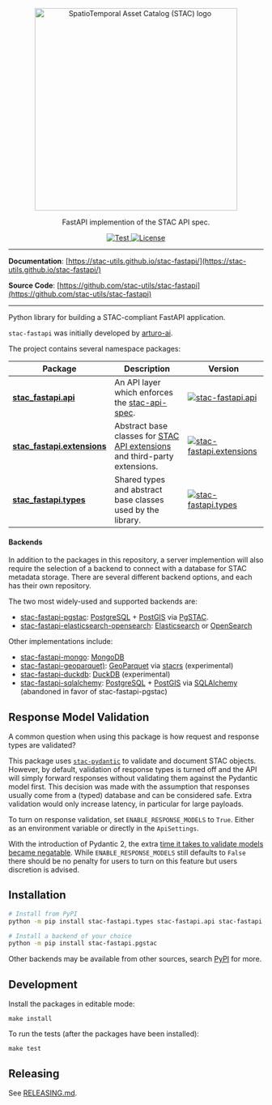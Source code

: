 <!-- markdownlint-disable MD033 MD041 -->

<p align="center">
  <img src="https://github.com/radiantearth/stac-site/raw/master/images/logo/stac-030-long.png" width=400 alt="SpatioTemporal Asset Catalog (STAC) logo">
  <p align="center">FastAPI implemention of the STAC API spec.</p>
</p>
<p align="center">
  <a href="https://github.com/stac-utils/stac-fastapi/actions?query=workflow%3Acicd" target="_blank">
      <img src="https://github.com/stac-utils/stac-fastapi/workflows/stac-fastapi/badge.svg" alt="Test">
  </a>
  <a href="https://github.com/stac-utils/stac-fastapi/blob/main/LICENSE" target="_blank">
      <img src="https://img.shields.io/github/license/stac-utils/stac-fastapi.svg" alt="License">
  </a>
</p>

---

**Documentation**: [https://stac-utils.github.io/stac-fastapi/](https://stac-utils.github.io/stac-fastapi/)

**Source Code**: [https://github.com/stac-utils/stac-fastapi](https://github.com/stac-utils/stac-fastapi)

---

Python library for building a STAC-compliant FastAPI application.  

`stac-fastapi` was initially developed by [arturo-ai](https://github.com/arturo-ai).

The project contains several namespace packages:

| Package |  Description | Version |
| ------- |------------- | ------- |
| [**stac_fastapi.api**](https://github.com/stac-utils/stac-fastapi/tree/main/stac_fastapi/api) | An API layer which enforces the [stac-api-spec](https://github.com/radiantearth/stac-api-spec). | [![stac-fastapi.api](https://img.shields.io/pypi/v/stac-fastapi.api?color=%2334D058&label=pypi)](https://pypi.org/project/stac-fastapi.api) |
| [**stac_fastapi.extensions**](https://github.com/stac-utils/stac-fastapi/tree/main/stac_fastapi/extensions) | Abstract base classes for [STAC API extensions](https://github.com/radiantearth/stac-api-spec/blob/master/extensions.md) and third-party extensions. | [![stac-fastapi.extensions](https://img.shields.io/pypi/v/stac-fastapi.extensions?color=%2334D058&label=pypi)](https://pypi.org/project/stac-fastapi.extensions) |
| [**stac_fastapi.types**](https://github.com/stac-utils/stac-fastapi/tree/main/stac_fastapi/types) | Shared types and abstract base classes used by the library. | [![stac-fastapi.types](https://img.shields.io/pypi/v/stac-fastapi.types?color=%2334D058&label=pypi)](https://pypi.org/project/stac-fastapi.types) |

#### Backends

In addition to the packages in this repository, a server implemention will also require the selection of a backend to
connect with a database for STAC metadata storage. There are several different backend options, and each has their own
repository.

The two most widely-used and supported backends are:

- [stac-fastapi-pgstac](https://github.com/stac-utils/stac-fastapi-pgstac): [PostgreSQL](https://github.com/postgres/postgres) + [PostGIS](https://github.com/postgis/postgis) via [PgSTAC](https://github.com/stac-utils/pgstac).
- [stac-fastapi-elasticsearch-opensearch](https://github.com/stac-utils/stac-fastapi-elasticsearch-opensearch): [Elasticsearch](https://github.com/elastic/elasticsearch) or [OpenSearch](https://github.com/opensearch-project/OpenSearch)

Other implementations include:

- [stac-fastapi-mongo](https://github.com/Healy-Hyperspatial/stac-fastapi-mongo): [MongoDB](https://github.com/mongodb/mongo)
- [stac-fastapi-geoparquet)](https://github.com/stac-utils/stac-fastapi-geoparquet): [GeoParquet](https://geoparquet.org) via [stacrs](https://github.com/stac-utils/stacrs) (experimental)
- [stac-fastapi-duckdb](https://github.com/Healy-Hyperspatial/stac-fastapi-duckdb): [DuckDB](https://github.com/duckdb/duckdb) (experimental)
- [stac-fastapi-sqlalchemy](https://github.com/stac-utils/stac-fastapi-sqlalchemy): [PostgreSQL](https://github.com/postgres/postgres) + [PostGIS](https://github.com/postgis/postgis) via [SQLAlchemy](https://www.sqlalchemy.org/) (abandoned in favor of stac-fastapi-pgstac)

## Response Model Validation

A common question when using this package is how request and response types are validated?

This package uses [`stac-pydantic`](https://github.com/stac-utils/stac-pydantic) to validate and document STAC objects. However, by default, validation of response types is turned off and the API will simply forward responses without validating them against the Pydantic model first. This decision was made with the assumption that responses usually come from a (typed) database and can be considered safe. Extra validation would only increase latency, in particular for large payloads.

To turn on response validation, set `ENABLE_RESPONSE_MODELS` to `True`. Either as an environment variable or directly in the `ApiSettings`.

With the introduction of Pydantic 2, the extra [time it takes to validate models became negatable](https://github.com/stac-utils/stac-fastapi/pull/625#issuecomment-2045824578). While `ENABLE_RESPONSE_MODELS` still defaults to `False` there should be no penalty for users to turn on this feature but users discretion is advised.

## Installation

```bash
# Install from PyPI
python -m pip install stac-fastapi.types stac-fastapi.api stac-fastapi.extensions

# Install a backend of your choice
python -m pip install stac-fastapi.pgstac
```

Other backends may be available from other sources, search [PyPI](https://pypi.org/) for more.

## Development

Install the packages in editable mode:

```shell
make install
```

To run the tests (after the packages have been installed):

```shell
make test
```

## Releasing

See [RELEASING.md](./RELEASING.md).
